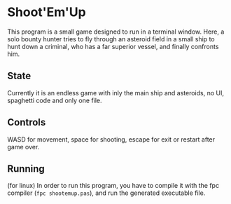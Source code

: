 # Shoot'Em'Up
This program is a small game designed to run in a terminal window. Here, a solo bounty hunter tries to fly through an asteroid field in a small ship to hunt down
a criminal, who has a far superior vessel, and finally confronts him.

## State
Currently it is an endless game with inly the main ship and asteroids, no UI, spaghetti code and only one file.

## Controls
WASD for movement, space for shooting, escape for exit or restart after game over.

## Running
(for linux) In order to run this program, you have to compile it with the fpc compiler (`fpc shootemup.pas`), and run the generated executable file.

